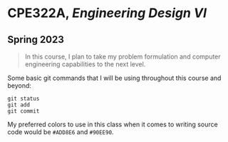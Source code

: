 # CPE322A, *Engineering Design VI*
## **Spring 2023**
> In this course, I plan to take my problem formulation and computer engineering capabilities to the next level.

Some basic git commands that I will be using throughout this course and beyond:

```
git status
git add
git commit

```
My preferred colors to use in this class when it comes to writing source code would be `#ADD8E6` and `#90EE90`.
